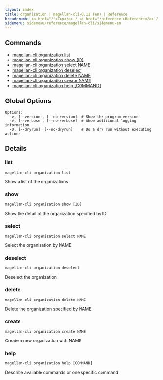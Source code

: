 ```yaml
---
layout: index
title: organization | magellan-cli-0.11 (en) | Reference
breadcrumb: <a href="/">Top</a> / <a href="/reference">Reference</a> / <a href="/reference/magellan-cli/en">magellan-cli-0.11</a> / organization en <a href="/reference/ja/resources/organization.html">ja</a>
sidemenu: sidemenu/reference/magellan-cli/sidemenu-en
---
```


## Commands

- [magellan-cli organization list](#list)
- [magellan-cli organization show [ID]](#show)
- [magellan-cli organization select NAME](#select)
- [magellan-cli organization deselect](#deselect)
- [magellan-cli organization delete NAME](#delete)
- [magellan-cli organization create NAME](#create)
- [magellan-cli organization help [COMMAND]](#help)

## Global Options

```text
Options:
  -v, [--version], [--no-version]  # Show the program version
  -V, [--verbose], [--no-verbose]  # Show additional logging information
  -D, [--dryrun], [--no-dryrun]    # Do a dry run without executing actions

```


## Details
### <a name="list"></a>list

```text
magellan-cli organization list
```

Show a list of the organizations

### <a name="show"></a>show

```text
magellan-cli organization show [ID]
```

Show the detail of the organization specified by ID

### <a name="select"></a>select

```text
magellan-cli organization select NAME
```

Select the organization by NAME

### <a name="deselect"></a>deselect

```text
magellan-cli organization deselect
```

Deselect the organization

### <a name="delete"></a>delete

```text
magellan-cli organization delete NAME
```

Delete the organization specified by NAME

### <a name="create"></a>create

```text
magellan-cli organization create NAME
```

Create a new organization with NAME

### <a name="help"></a>help

```text
magellan-cli organization help [COMMAND]
```

Describe available commands or one specific command

